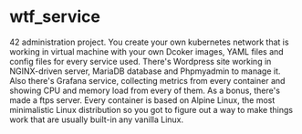 # wtf_service
42 administration project.
You create your own kubernetes network that is working in virtual machine with your own Dcoker images, YAML files and config files for every service used.
There's Wordpress site working in NGINX-driven server, MariaDB database and Phpmyadmin to manage it.
Also there's Grafana service, collecting metrics from every container and showing CPU and memory load from every of them.
As a bonus, there's made a ftps server.
Every container is based on Alpine Linux, the most minimalistic Linux distribution so you got to figure out a way to make things work that are usually built-in any vanilla Linux.
